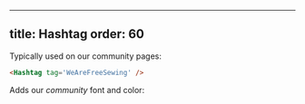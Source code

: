***

title: Hashtag
order: 60
---------

Typically used on our community pages:

```md
<Hashtag tag='WeAreFreeSewing' />
```

Adds our *community* font and color:

<Hashtag tag='WeAreFreeSewing' />
